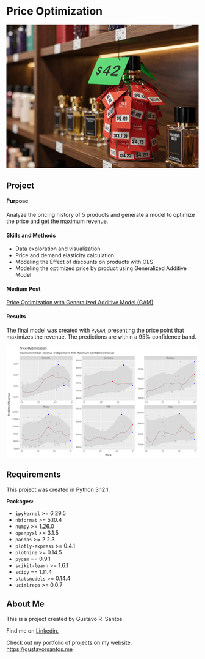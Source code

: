 # Price Optimization

![](/img/Gemini_Generated_Image_price_optimization.jpg)

## Project

#### Purpose
Analyze the pricing history of 5 products and generate a model to optimize the price and get the maximum revenue.

#### Skills and Methods
* Data exploration and visualization
* Price and demand elasticity calculation
* Modeling the Effect of discounts on products with OLS
* Modeling the optimized price by product using Generalized Additive Model

#### Medium Post
[Price Optimization with Generalized Additive Model (GAM)](https://medium.com/@gustavorsantos/price-optimization-with-generalized-additive-model-gam-ed256d8e20f5?sk=e60e6d652fb43d616d009b766475ab76)

#### Results
The final model was created with `PyGAM`, presenting the price point that maximizes the revenue. The predictions are within a 95% confidence band.

![](/img/Optimized_prices.png)

## Requirements

This project was created in Python 3.12.1.

**Packages:**
* `ipykernel` >= 6.29.5
* `nbformat` >= 5.10.4
* `numpy` >= 1.26.0
* `openpyxl` >= 3.1.5
* `pandas` >= 2.2.3
* `plotly-express` >= 0.4.1
* `plotnine` >= 0.14.5
* `pygam` == 0.9.1
* `scikit-learn` >= 1.6.1
* `scipy` == 1.11.4
* `statsmodels` >= 0.14.4
* `ucimlrepo` >= 0.0.7



## About Me
This is a project created by Gustavo R. Santos.

Find me on [Linkedin.](https://www.linkedin.com/in/gurezende/)

Check out my portfolio of projects on my website.
https://gustavorsantos.me